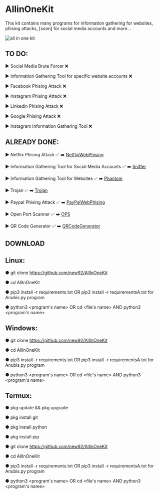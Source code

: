 # AllinOneKit
This kit contains many programs for information gathering for websites, phising attacks, [soon] for social media accounts and more...


![all in one kit](https://user-images.githubusercontent.com/94779840/170300287-5b7b9ae4-59b6-4f13-beb7-da4bc30fe67e.png)


## TO DO: 

▶ Social Media Brute Forcer :x:

▶ Information Gathering Tool for specific website accounts :x:

▶ Facebook Phising Attack :x:

▶ Instagram Phising Attack :x:             

▶ Linkedin Phising Attack :x:

▶ Google Phising Attack :x:

▶ Instagram Information Gathering Tool :x:


## ALREADY DONE:

▶ Netflix Phising Attack :white_check_mark: ➡️ <a href="https://github.com/new92/AllInOneKit/tree/main/NetflixWebPhising">NetflixWebPhising</a>

▶ Information Gathering Tool for Social Media Accounts :white_check_mark: ➡️ <a href="https://github.com/new92/AllInOneKit/blob/main/Sniffer.py">Sniffer</a>

▶ Information Gathering Tool for Websites :white_check_mark: ➡️ <a href="https://github.com/new92/AllInOneKit/tree/main/Phantom">Phantom</a>

▶ Trojan :white_check_mark: ➡️ <a href="https://github.com/new92/AllInOneKit/tree/main/Trojan">Trojan</a>

▶ Paypal Phising Attack ✅ ➡️ <a href="https://github.com/new92/AllInOneKit/tree/main/PayPalWebPhising">PayPalWebPhising</a>

▶ Open Port Scanner ✅ ➡️ <a href="https://github.com/new92/AllInOneKit/tree/main/OPS">OPS</a>

▶ QR Code Generator ✅ ➡️ <a href=https://github.com/new92/AllInOneKit/blob/main/QRCodeGenerator.py>QRCodeGenerator</a>


<h2> DOWNLOAD </h2>

## Linux:

● git clone https://github.com/new92/AllInOneKit

● cd AllInOneKit

● pip3 install -r requirements.txt    OR     pip3 install -r requirementsA.txt   for Anubis.py program

● python3 <program's name>  OR  cd <file's name>  AND  python3 <program's name>
  

## Windows:

● git clone https://github.com/new92/AllInOneKit
  
● cd AllInOneKit 
  
● pip3 install -r requirements.txt    OR    pip3 install -r requirementsA.txt    for Anubis.py program
  
● python3 <program's name>  OR  cd <file's name>  AND  python3 <program's name>
  
## Termux:
  
● pkg update && pkg upgrade
  
● pkg install git
  
● pkg install python
  
● pkg install pip  
  
● git clone https://github.com/new92/AllInOneKit
  
● cd AllInOneKit 
  
● pip3 install -r requirements.txt    OR    pip3 install -r requirementsA.txt    for Anubis.py program
  
● python3 <program's name>  OR  cd <file's name>  AND  python3 <program's name>  
  
  
